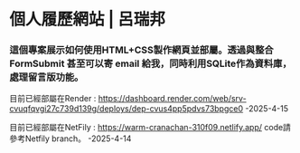 # 個人履歷網站 | 呂瑞邦
### 這個專案展示如何使用HTML+CSS製作網頁並部屬。透過與整合 FormSubmit 甚至可以寄 email 給我，同時利用SQLite作為資料庫，處理留言版功能。
目前已經部屬在Render : https://dashboard.render.com/web/srv-cvuqfqvgi27c739d139g/deploys/dep-cvus4pp5pdvs73bpgce0
-2025-4-15





目前已經部屬在NetFily : https://warm-cranachan-310f09.netlify.app/
code請參考Netfily branch。
-2025-4-14

